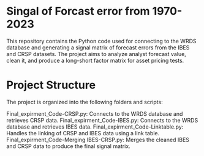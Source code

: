 # Singal of Forcast error from 1970-2023
This repository contains the Python code used for connecting to the WRDS database and generating a signal matrix of forecast errors from the IBES and CRSP datasets. The project aims to analyze analyst forecast value, clean it, and produce a long-short factor matrix for asset pricing tests.
# Project Structure
The project is organized into the following folders and scripts:

Final_expirment_Code-CRSP.py: Connects to the WRDS database and retrieves CRSP data.
Final_expirment_Code-IBES.py: Connects to the WRDS database and retrieves IBES data.
Final_expirment_Code-Linktable.py: Handles the linking of CRSP and IBES data using a link table.
Final_expirment_Code-Merging IBES-CRSP.py: Merges the cleaned IBES and CRSP data to produce the final signal matrix.
